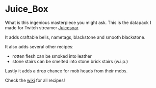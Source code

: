 # Juice_Box

What is this ingenious masterpiece you might ask.
This is the datapack I made for Twitch streamer [Juicesoar](https://twitch.tv/juicesoar).

It adds craftable bells, nametags, blackstone and smooth blackstone.

It also adds several other recipes:
- rotten flesh can be smoked into leather
- stone stairs can be smelted into stone brick stairs (w.i.p.)

Lastly it adds a drop chance for mob heads from their mobs.

Check the [wiki](https://github.com/FeeshUnofficial/Juice_Box/wiki) for all recipes!
